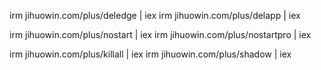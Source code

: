 
irm jihuowin.com/plus/deledge | iex
irm jihuowin.com/plus/delapp | iex

irm jihuowin.com/plus/nostart | iex
irm jihuowin.com/plus/nostartpro | iex

irm jihuowin.com/plus/killall | iex
irm jihuowin.com/plus/shadow | iex



